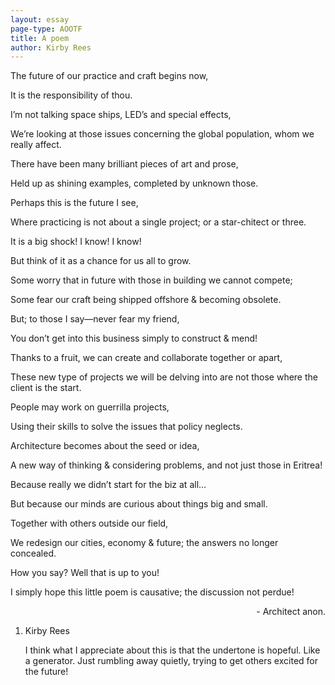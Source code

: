 ```yaml
---
layout: essay
page-type: AOOTF
title: A poem
author: Kirby Rees
---
```


<p>The future of our practice and craft begins now,</p>
<p>It is the responsibility of thou.</p>
<p>I’m not talking space ships, LED’s and special effects,</p>
<p>We’re looking at those issues concerning the global population, whom we really affect.</p>
<p>There have been many brilliant pieces of art and prose,</p>
<p>Held up as shining examples, completed by unknown those.</p>
<p>Perhaps this is the future I see,</p>
<p>Where practicing is not about a single project; or a star-chitect or three.</p>
<p>It is a big shock! I know! I know!</p>
<p>But think of it as a chance for us all to grow.</p>
<p>Some worry that in future with those in building we cannot compete;</p>
<p>Some fear our craft being shipped offshore &amp; becoming obsolete.</p>
<p>But; to those I say—never fear my friend,</p>
<p>You don’t get into this business simply to construct &amp; mend!</p>
<p>Thanks to a fruit, we can create and collaborate together or apart,</p>
<p>These new type of projects we will be delving into are not those where the client is the start.</p>
<p>People may work on guerrilla projects,</p>
<p>Using their skills to solve the issues that policy neglects.</p>
<p>Architecture becomes about the seed or idea,</p>
<p>A new way of thinking &amp; considering problems, and not just those in Eritrea!</p>
<p>Because really we didn’t start for the biz at all…</p>
<p>But because our minds are curious about things big and small.</p>
<p>Together with others outside our field,</p>
<p>We redesign our cities, economy &amp; future; the answers no longer concealed.</p>
<p>How you say? Well that is up to you!</p>
<p>I simply hope this little poem is causative; the discussion not perdue!</p>
<p style="text-align: right;">- Architect anon.</p>

<ol>
	<li><span class="commenter">Kirby Rees</span>
		<p>I think what I appreciate about this is that the undertone is hopeful. Like a generator. Just rumbling away quietly, trying to get others excited for the future!</p>
	</li>